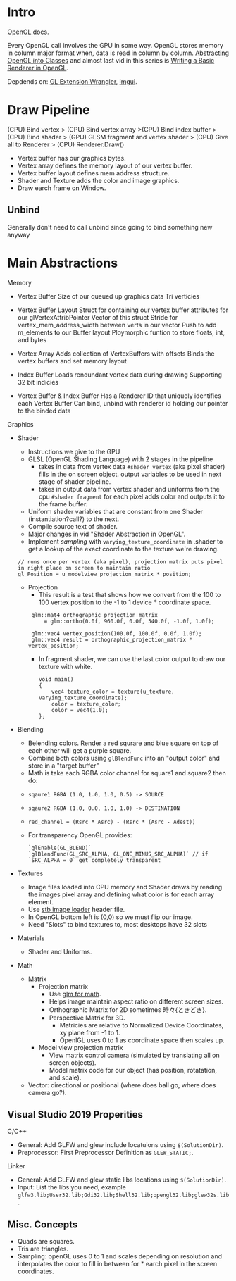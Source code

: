 
# Intro

[OpenGL docs](https://www.glfw.org/documentation.html).

Every OpenGL call involves the GPU in some way. OpenGL stores memory in column major format when, data is read in column by column. [Abstracting OpenGL into Classes](https://www.youtube.com/watch?v=bTHqmzjm2UI&list=PLlrATfBNZ98foTJPJ_Ev03o2oq3-GGOS2&index=13) and almost last vid in this series is [Writing a Basic Renderer in OpenGL](https://www.youtube.com/watch?v=jjaTTRFXRAk&list=PLlrATfBNZ98foTJPJ_Ev03o2oq3-GGOS2&index=16).

Depdends on: [GL Extension Wrangler](https://github.com/nigels-com/glew), [imgui](https://github.com/ocornut/imgui).

# Draw Pipeline
(CPU) Bind vertex > (CPU) Bind vertex array >(CPU) Bind index buffer > (CPU) Bind shader > (GPU) GLSM fragment and vertex shader > (CPU) Give all to Renderer > (CPU) Renderer.Draw()
* Vertex buffer has our graphics bytes.
* Vertex array defines the memory layout of our vertex buffer.
* Vertex buffer layout defines mem address structure.
* Shader and Texture adds the color and image graphics.
* Draw earch frame on Window.

## Unbind
Generally don't need to call unbind since going to bind something new anyway

# Main Abstractions

Memory
* Vertex Buffer
Size of our queued up graphics data
Tri verticies

* Vertex Buffer Layout
Struct for containing our vertex buffer attributes for our glVertexAttribPointer
Vector of this struct
    Stride for vertex_mem_address_width between verts in our vector
    Push to add m_elements to our Buffer layout
Ploymorphic funtion to store floats, int, and bytes

* Vertex Array
Adds collection of VertexBuffers with offsets
Binds the vertex buffers and set memory layout

* Index Buffer
Loads rendundant vertex data during drawing
Supporting 32 bit indicies

* Vertex Buffer & Index Buffer
Has a Renderer ID that uniquely identifies each Vertex Buffer
Can bind, unbind with renderer id holding our pointer to the binded data

Graphics
* Shader
    * Instructions we give to the GPU
    * GLSL (OpenGL Shading Language) with 2 stages in the pipeline
        * takes in data from vertex data `#shader vertex` (aka pixel shader) fills in the on screen object. output variables to be used in next stage of shader pipeline.
        * takes in output data from vertex shader and uniforms from the cpu `#shader fragment` for each pixel adds color and outputs it to the frame buffer.
    * Uniform shader variables that are constant from one Shader (instantiation?call?) to the next.
    * Compile source text of shader.
    * Major changes in vid "Shader Abstraction in OpenGL".
    * Implement *sampling* with `varying_texture_coordinate` in .shader to get a lookup of the exact coordinate to the texture we're drawing.
    ```
    // runs once per vertex (aka pixel), projection matrix puts pixel in right place on screen to maintain ratio
    gl_Position = u_modelview_projection_matrix * position;
    ```
    * Projection
        * This result is a test that shows how we convert from the 100 to 100 vertex position to the -1 to 1 device * coordinate space.
        ```
         glm::mat4 orthographic_projection_matrix
             = glm::ortho(0.0f, 960.0f, 0.0f, 540.0f, -1.0f, 1.0f);

         glm::vec4 vertex_position(100.0f, 100.0f, 0.0f, 1.0f);
         glm::vec4 result = orthographic_projection_matrix * vertex_position;
        ```
        * In fragment shader, we can use the last color output to draw our texture with white.
            ```glsm
            void main()
            {
                vec4 texture_color = texture(u_texture, varying_texture_coordinate);
                color = texture_color;
                color = vec4(1.0);
            };
            ```

* Blending
    * Belending colors. Render a red squrare and blue square on top of each other will get a purple square.
    * Combine both colors using `glBlendFunc` into an "output color" and store in a "target buffer"
    * Math is take each RGBA color channel for square1 and square2 then do:
    *     sqaure1 RGBA (1.0, 1.0, 1.0, 0.5) -> SOURCE
    *     sqaure2 RGBA (1.0, 0.0, 1.0, 1.0) -> DESTINATION
    *     red_channel = (Rsrc * Asrc) - (Rsrc * (Asrc - Adest))
    * For transparency OpenGL provides:
        ```
        `glEnable(GL_BLEND)`
        `glBlendFunc(GL_SRC_ALPHA, GL_ONE_MINUS_SRC_ALPHA)` // if `SRC_ALPHA = 0` get completely transparent
        ```

* Textures
    * Image files loaded into CPU memory and Shader draws by reading the images pixel array and defining what color is for earch array element.
    * Use [stb image loader](https://github.com/nothings/stb) header file.
    * In OpenGL bottom left is (0,0) so we must flip our image.
    * Need "Slots" to bind textures to, most desktops have 32 slots

* Materials
    * Shader and Uniforms.

* Math
    * Matrix
        * Projection matrix
            * Use [glm for math](https://github.com/g-truc/glm).
            * Helps image maintain aspect ratio on different screen sizes.
            * Orthographic Matrix for 2D sometimes 時々{ときどき}.
            * Perspective Matrix for 3D.
                * Matricies are relative to Normalized Device Coordinates, xy plane from -1 to 1.
                * OpenlGL uses 0 to 1 as coordinate space then scales up.
        * Model view projection matrix
            * View matrix control camera (simulated by translating all on screen objects).
            * Model matrix code for our object (has position, rotatation, and scale).
    * Vector: directional or positional (where does ball go, where does camera go?).

## Visual Studio 2019 Properities
C/C++
* General: Add GLFW and glew include locatuions using `$(SolutionDir)`.
* Preprocessor: First Preprocessor Definition as `GLEW_STATIC;`.

Linker
* General: Add GLFW and glew static libs locations using `$(SolutionDir)`.
* Input: List the libs you need, example `glfw3.lib;User32.lib;Gdi32.lib;Shell32.lib;opengl32.lib;glew32s.lib`.

## Misc. Concepts
* Quads are squares.
* Tris are triangles.
* Sampling: openGL uses 0 to 1 and scales depending on resolution and interpolates the color to fill in between for * earch pixel in the screen coordinates.

